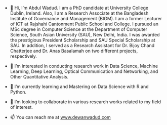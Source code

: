 - 👋 Hi, I’m Abdul Wadud. I am a PhD candidate at University College Dublin, Ireland. Also, I am a Research Associate at the Bangladesh Institute of Governance and Management (BIGM). 
     I am a former Lecturer of ICT at Rajshahi Cantonment Public School and College. 
     I pursued an MSc degree in Computer Science at the Department of Computer Science, South Asian University (SAU), New Delhi, India. 
     I was awarded the prestigious President Scholarship and SAU Special Scholarship at SAU. 
     In addition, I served as a Research Assistant for Dr. Bijoy Chand Chatterjee and Dr. Anas Basalamah on two different projects, respectively.

- 👀 I’m interested in conducting research work in Data Science, Machine Learning, Deep Learning, Optical Communication and Networking, and Other Quantitative Analysis.
- 🌱 I’m currently learning and Mastering on Data Science with R and Python.
- 💞️ I’m looking to collaborate in various research works related to my field of interest.
- 📫 You can reach me at www.dewanwadud.com
